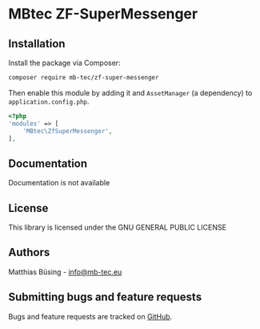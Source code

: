 MBtec ZF-SuperMessenger
=======================

Installation
------------

Install the package via Composer:

```bash
composer require mb-tec/zf-super-messenger
```
    
    
Then enable this module by adding it and `AssetManager` (a dependency) to `application.config.php`.
    
```php
<?php
'modules' => [
    'MBtec\ZfSuperMessenger',
],
```

Documentation
-------------

Documentation is not available



License
-------

This library is licensed under the GNU GENERAL PUBLIC LICENSE

Authors
-------

Matthias Büsing - <info@mb-tec.eu>


Submitting bugs and feature requests
------------------------------------

Bugs and feature requests are tracked on [GitHub](https://github.com/mb-tec/ZF-SuperMessenger/issues).
